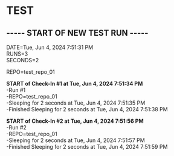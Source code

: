 # TEST

## ----- START OF NEW TEST RUN -----
DATE=Tue, Jun  4, 2024  7:51:31 PM  
RUNS=3  
SECONDS=2

REPO=test_repo_01  

**START of Check-In #1 at Tue, Jun  4, 2024  7:51:34 PM**  
 -Run #1  
 -REPO=test_repo_01  
 -Sleeping for 2 seconds at Tue, Jun  4, 2024  7:51:35 PM  
 -Finished Sleeping for 2 seconds at Tue, Jun  4, 2024  7:51:38 PM  

**START of Check-In #2 at Tue, Jun  4, 2024  7:51:56 PM**  
 -Run #2  
 -REPO=test_repo_01  
 -Sleeping for 2 seconds at Tue, Jun  4, 2024  7:51:57 PM  
 -Finished Sleeping for 2 seconds at Tue, Jun  4, 2024  7:51:59 PM  

